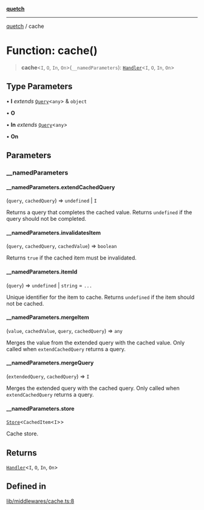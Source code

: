 [**quetch**](../README.md)

***

[quetch](../README.md) / cache

# Function: cache()

> **cache**\<`I`, `O`, `In`, `On`\>(`__namedParameters`): [`Handler`](../type-aliases/Handler.md)\<`I`, `O`, `In`, `On`\>

## Type Parameters

• **I** *extends* [`Query`](../type-aliases/Query.md)\<`any`\> & `object`

• **O**

• **In** *extends* [`Query`](../type-aliases/Query.md)\<`any`\>

• **On**

## Parameters

### \_\_namedParameters

#### __namedParameters.extendCachedQuery

(`query`, `cachedQuery`) => `undefined` \| `I`

Returns a query that completes the cached value.
Returns `undefined` if the query should not be completed.

#### __namedParameters.invalidatesItem

(`query`, `cachedQuery`, `cachedValue`) => `boolean`

Returns `true` if the cached item must be invalidated.

#### __namedParameters.itemId

(`query`) => `undefined` \| `string` = `...`

Unique identifier for the item to cache.
Returns `undefined` if the item should not be cached.

#### __namedParameters.mergeItem

(`value`, `cachedValue`, `query`, `cachedQuery`) => `any`

Merges the value from the extended query with the cached value.
Only called when `extendCachedQuery` returns a query.

#### __namedParameters.mergeQuery

(`extendedQuery`, `cachedQuery`) => `I`

Merges the extended query with the cached query.
Only called when `extendCachedQuery` returns a query.

#### __namedParameters.store

[`Store`](../type-aliases/Store.md)\<`CachedItem`\<`I`\>\>

Cache store.

## Returns

[`Handler`](../type-aliases/Handler.md)\<`I`, `O`, `In`, `On`\>

## Defined in

[lib/middlewares/cache.ts:8](https://github.com/nevoland/quetch/blob/3b1cd3aac672a1a4d2ad52892d4fa09995f51627/lib/middlewares/cache.ts#L8)
